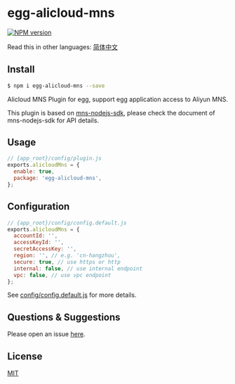 # egg-alicloud-mns

[![NPM version][npm-image]][npm-url]

[npm-image]: https://img.shields.io/npm/v/egg-alicloud-mns.svg?style=flat-square
[npm-url]: https://npmjs.org/package/egg-alicloud-mns
<!--
Description here.
-->

Read this in other languages: [简体中文](https://github.com/jerryhu/egg-alicloud-mns/blob/master/README.md)

## Install

```bash
$ npm i egg-alicloud-mns --save
```

Alicloud MNS Plugin for egg, support egg application access to Aliyun MNS.

This plugin is based on [mns-nodejs-sdk](https://github.com/aliyun/mns-nodejs-sdk),
please check the document of mns-nodejs-sdk for API details.

## Usage

```js
// {app_root}/config/plugin.js
exports.alicloudMns = {
  enable: true,
  package: 'egg-alicloud-mns',
};
```

## Configuration

```js
// {app_root}/config/config.default.js
exports.alicloudMns = {
  accountId: '',
  accessKeyId: '',
  secretAccessKey: '',
  region: '', // e.g. 'cn-hangzhou',
  secure: true, // use https or http
  internal: false, // use internal endpoint
  vpc: false, // use vpc endpoint
};
```

See [config/config.default.js](config/config.default.js) for more details.


## Questions & Suggestions

Please open an issue [here](https://github.com/jerryhu/egg-alicloud-mns/issues).

## License

[MIT](LICENSE)

